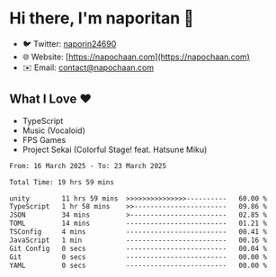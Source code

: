 # Hi there, I'm naporitan 👋

- 🐦 Twitter: [naporin24690](https://twitter.com/naporin24690)
- 🌐 Website: [https://napochaan.com](https://napochaan.com)
- ✉️ Email: [contact@napochaan.com](mailto:contact@napochaan.com)

## What I Love ❤️
- TypeScript
- Music (Vocaloid)
- FPS Games
- Project Sekai (Colorful Stage! feat. Hatsune Miku)

<!--START_SECTION:waka-->

```txt
From: 16 March 2025 - To: 23 March 2025

Total Time: 19 hrs 59 mins

unity        11 hrs 59 mins  >>>>>>>>>>>>>>>----------   60.00 %
TypeScript   1 hr 58 mins    >>-----------------------   09.86 %
JSON         34 mins         >------------------------   02.85 %
TOML         14 mins         -------------------------   01.21 %
TSConfig     4 mins          -------------------------   00.41 %
JavaScript   1 min           -------------------------   00.16 %
Git Config   0 secs          -------------------------   00.04 %
Git          0 secs          -------------------------   00.00 %
YAML         0 secs          -------------------------   00.00 %
```

<!--END_SECTION:waka-->

